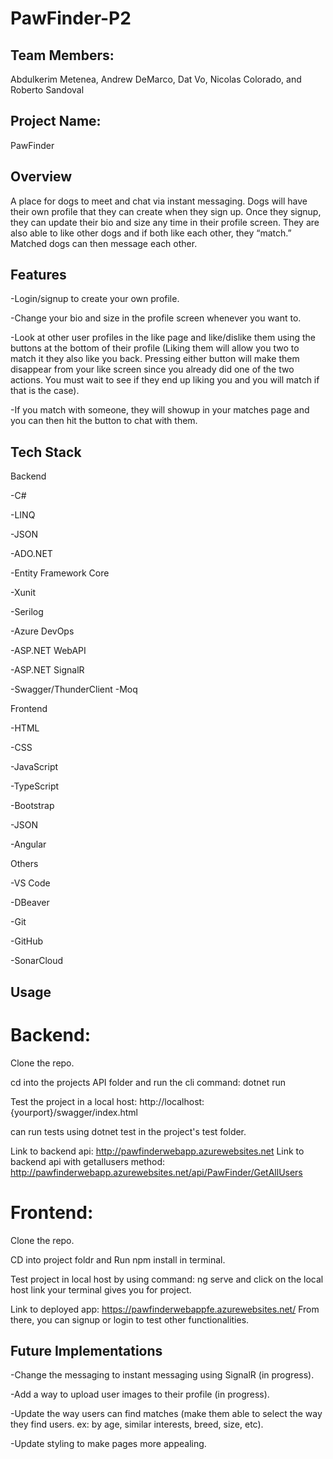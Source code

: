 # PawFinder-P2

## Team Members:
Abdulkerim Metenea, Andrew DeMarco, Dat Vo, Nicolas Colorado, and Roberto Sandoval

## Project Name: 
PawFinder

## Overview
A place for dogs to meet and chat via instant messaging. Dogs will have their own profile that they can create when they sign up. Once they signup, they can update their bio and size any time in their profile screen. They are also able to like other dogs and if both like each other, they “match.” Matched dogs can then message each other. 

## Features
-Login/signup to create your own profile.

-Change your bio and size in the profile screen whenever you want to.

-Look at other user profiles in the like page and like/dislike them using the buttons at the bottom of their profile (Liking them will allow you two to match it they also like you back. Pressing either button will make them disappear from your like screen since you already did one of the two actions. You must wait to see if they end up liking you and you will match if that is the case).

-If you match with someone, they will showup in your matches page and you can then hit the button to chat with them. 

## Tech Stack

Backend

-C#

-LINQ

-JSON

-ADO.NET

-Entity Framework Core

-Xunit

-Serilog

-Azure DevOps

-ASP.NET WebAPI

-ASP.NET SignalR

-Swagger/ThunderClient
-Moq


Frontend

-HTML

-CSS

-JavaScript

-TypeScript

-Bootstrap

-JSON

-Angular

Others

-VS Code

-DBeaver

-Git

-GitHub

-SonarCloud

## Usage

# Backend:
Clone the repo.

cd into the projects API folder and run the cli command: dotnet run

Test the project in a local host: http://localhost:{yourport}/swagger/index.html

can run tests using dotnet test in the project's test folder.

Link to backend api: http://pawfinderwebapp.azurewebsites.net
Link to backend api with getallusers method: http://pawfinderwebapp.azurewebsites.net/api/PawFinder/GetAllUsers

# Frontend:
Clone the repo.

CD into project foldr and Run npm install in terminal.

Test project in local host by using command: ng serve and click on the local host link your terminal gives you for project.

Link to deployed app: https://pawfinderwebappfe.azurewebsites.net/
From there, you can signup or login to test other functionalities.

## Future Implementations

-Change the messaging to instant messaging using SignalR (in progress).

-Add a way to upload user images to their profile (in progress).

-Update the way users can find matches (make them able to select the way they find users. ex: by age, similar interests, breed, size, etc).

-Update styling to make pages more appealing.
